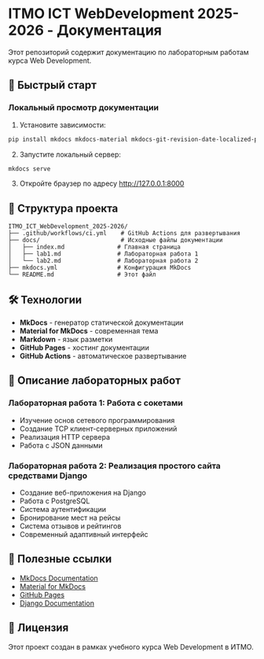 # ITMO ICT WebDevelopment 2025-2026 - Документация

Этот репозиторий содержит документацию по лабораторным работам курса Web Development.

## 🚀 Быстрый старт

### Локальный просмотр документации

1. Установите зависимости:
```bash
pip install mkdocs mkdocs-material mkdocs-git-revision-date-localized-plugin
```

2. Запустите локальный сервер:
```bash
mkdocs serve
```

3. Откройте браузер по адресу http://127.0.0.1:8000

## 📁 Структура проекта

```
ITMO_ICT_WebDevelopment_2025-2026/
├── .github/workflows/ci.yml    # GitHub Actions для развертывания
├── docs/                       # Исходные файлы документации
│   ├── index.md               # Главная страница
│   ├── lab1.md                # Лабораторная работа 1
│   └── lab2.md                # Лабораторная работа 2
├── mkdocs.yml                 # Конфигурация MkDocs
└── README.md                  # Этот файл
```

## 🛠 Технологии

- **MkDocs** - генератор статической документации
- **Material for MkDocs** - современная тема
- **Markdown** - язык разметки
- **GitHub Pages** - хостинг документации
- **GitHub Actions** - автоматическое развертывание

## 📝 Описание лабораторных работ

### Лабораторная работа 1: Работа с сокетами
- Изучение основ сетевого программирования
- Создание TCP клиент-серверных приложений
- Реализация HTTP сервера
- Работа с JSON данными

### Лабораторная работа 2: Реализация простого сайта средствами Django
- Создание веб-приложения на Django
- Работа с PostgreSQL
- Система аутентификации
- Бронирование мест на рейсы
- Система отзывов и рейтингов
- Современный адаптивный интерфейс

## 🔗 Полезные ссылки

- [MkDocs Documentation](https://www.mkdocs.org/)
- [Material for MkDocs](https://squidfunk.github.io/mkdocs-material/)
- [GitHub Pages](https://pages.github.com/)
- [Django Documentation](https://docs.djangoproject.com/)

## 📄 Лицензия

Этот проект создан в рамках учебного курса Web Development в ИТМО.
